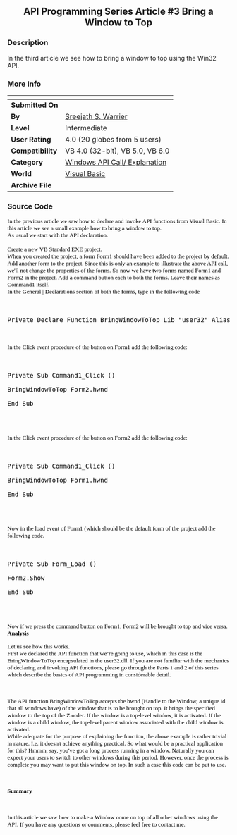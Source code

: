 ﻿<div align="center">

## API Programming Series Article \#3 Bring a Window to Top


</div>

### Description

In the third article we see how to bring a window to top using the Win32 API.
 
### More Info
 


<span>             |<span>
---                |---
**Submitted On**   |
**By**             |[Sreejath S\. Warrier](https://github.com/Planet-Source-Code/PSCIndex/blob/master/ByAuthor/sreejath-s-warrier.md)
**Level**          |Intermediate
**User Rating**    |4.0 (20 globes from 5 users)
**Compatibility**  |VB 4\.0 \(32\-bit\), VB 5\.0, VB 6\.0
**Category**       |[Windows API Call/ Explanation](https://github.com/Planet-Source-Code/PSCIndex/blob/master/ByCategory/windows-api-call-explanation__1-39.md)
**World**          |[Visual Basic](https://github.com/Planet-Source-Code/PSCIndex/blob/master/ByWorld/visual-basic.md)
**Archive File**   |[](https://github.com/Planet-Source-Code/sreejath-s-warrier-api-programming-series-article-3-bring-a-window-to-top__1-33374/archive/master.zip)





### Source Code

<p style='margin-bottom:12.0pt'><span style='font-size:10.0pt;
font-family:Verdana;color:black'>In the previous article we saw how to declare
and invoke API functions from Visual Basic. In this article we see a small
example how to bring a window to top.<br>
As usual we start with the API declaration.<br>
<br>
Create a new VB Standard EXE project.<br>
When you created the project, a form Form1 should have been added to the
project by default. Add another form to the project. Since this is only an
example to illustrate the above API call, we'll not change the properties of
the forms. So now we have two forms named Form1 and Form2 in the project. Add a
command button each to both the forms. Leave their names as Command1 itself.<br>
In the General | Declarations section of both the forms, type in the following
code</span></p>
<pre><span style='color:black'><br>
Private Declare Function BringWindowToTop Lib "user32" Alias "BringWindowToTop" (ByVal hwnd As Long) As Long</span></pre>
<p style='margin-bottom:12.0pt'><span style='font-size:10.0pt;
font-family:Verdana;color:black'><br>
<br>
In the Click event procedure of the button on Form1 add the following code:</span></p>
<pre><span style='color:black'><br>
Private Sub Command1_Click ()<br>
BringWindowToTop Form2.hwnd<br>
End Sub</span></pre>
<p style='margin-bottom:12.0pt'><span style='font-size:10.0pt;
font-family:Verdana;color:black'><br>
<br>
<br>
In the Click event procedure of the button on Form2 add the following code:</span></p>
<pre><span style='color:black'><br>
Private Sub Command1_Click ()<br>
BringWindowToTop Form1.hwnd<br>
End Sub</span></pre>
<p style='margin-bottom:12.0pt'><span style='font-size:10.0pt;
font-family:Verdana;color:black'><br>
<br>
<br>
Now in the load event of Form1 (which should be the default form of the project
add the following code.</span></p>
<pre><span style='color:black'><br>
Private Sub Form_Load ()<br>
Form2.Show<br>
End Sub</span></pre>
<p><span style='font-size:10.0pt;font-family:Verdana;
color:black'><br>
<br>
<br>
Now if we press the command button on Form1, Form2 will be brought to top and
vice versa.<br>
<b>Analysis</b></span></p>
<p><span style='font-size:10.0pt;font-family:Verdana;
color:black'>Let us see how this works.<br>
First we declared the API function that we’re going to use, which in this case
is the BringWindowToTop encapsulated in the user32.dll. If you are not familiar
with the mechanics of declaring and invoking API functions, please go through
the Parts 1 and 2 of this series which describe the basics of API programming
in considerable detail.</span></p>
<p><span style='font-size:10.0pt;font-family:Verdana;
color:black'> </span></p>
<p><span style='font-size:10.0pt;font-family:Verdana;
color:black'>The API function BringWindowToTop accepts the hwnd (Handle to the
Window, a unique id that all windows have) of the window that is to be brought
on top. It brings the specified window to the top of the Z order. If the window
is a top-level window, it is activated. If the window is a child window, the
top-level parent window associated with the child window is activated.<br>
While adequate for the purpose of explaining the function, the above example is
rather trivial in nature. I.e. it doesn't achieve anything practical. So what
would be a practical application for this? Hmmm, say, you've got a long process
running in a window. Naturally you can expect your users to switch to other
windows during this period. However, once the process is complete you may want
to put this window on top. In such a case this code can be put to use. </span></p>
<p><span style='font-size:10.0pt;font-family:Verdana;
color:black'> </span></p>
<p><b><span style='font-size:10.0pt;font-family:Verdana;
color:black'>Summary</span></b></p>
<p><span style='font-size:10.0pt;font-family:Verdana;
color:black'> </span></p>
<p><span style='font-size:10.0pt;font-family:Verdana;
color:black'>In this article we saw how to make a Window come on top of all
other windows using the API. If you have any questions or comments, please feel
free to contact me.</span></p>


